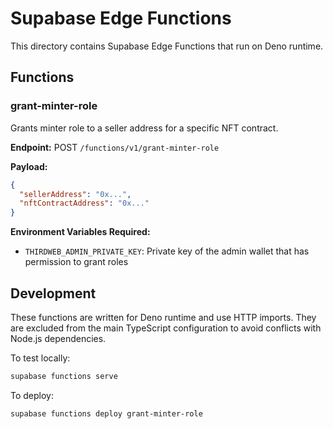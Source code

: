 # Supabase Edge Functions

This directory contains Supabase Edge Functions that run on Deno runtime.

## Functions

### grant-minter-role

Grants minter role to a seller address for a specific NFT contract.

**Endpoint:** POST `/functions/v1/grant-minter-role`

**Payload:**
```json
{
  "sellerAddress": "0x...",
  "nftContractAddress": "0x..."
}
```

**Environment Variables Required:**
- `THIRDWEB_ADMIN_PRIVATE_KEY`: Private key of the admin wallet that has permission to grant roles

## Development

These functions are written for Deno runtime and use HTTP imports. They are excluded from the main TypeScript configuration to avoid conflicts with Node.js dependencies.

To test locally:
```bash
supabase functions serve
```

To deploy:
```bash
supabase functions deploy grant-minter-role
```
